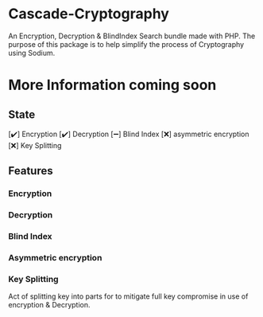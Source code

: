 # Cascade-Cryptography
An Encryption, Decryption & BlindIndex Search bundle made with PHP.
The purpose of this package is to help simplify the process of Cryptography using Sodium.

# More Information coming soon

## State 
[✔️] Encryption
[✔️] Decryption
[➖] Blind Index
[❌] asymmetric encryption
[❌] Key Splitting


## Features
### Encryption

### Decryption

### Blind Index

### Asymmetric encryption

### Key Splitting
Act of splitting key into parts for to mitigate full key compromise in use of encryption & Decryption.
